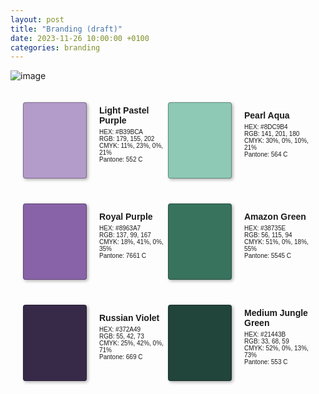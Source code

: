 ```yaml
---
layout: post
title: "Branding (draft)"
date: 2023-11-26 10:00:00 +0100
categories: branding
---
```

![image](https://files.cocobut.net/screenshots/2023-11-30_18.07.36.png)

<style>
.color-display {
  display: flex;
  flex-wrap: wrap;
  padding: 20px;
}

.color-swatch {
  flex: 0 0 auto;
  width: 100px;
  height: 100px;
  border-radius: 4px;
  border: 1px solid #00000050;
  box-shadow: 2px 2px 5px #00000050;
  padding-bottom: 20px;
}

.color-description {
  flex: 1;
  margin-left: 20px;
  font-family: 'Arial', sans-serif;
  font-size: 10px;
  display: flex;
  flex-direction: column;
  justify-content: center;
  padding-bottom: 20px;
}

.color-name {
  font-weight: bold;
  margin-bottom: 5px;
  font-size:14px;
}

@media (max-width: 768px) {
  .color-display {
    flex-direction: row;
    flex-wrap: wrap;
    padding-bottom: 0;
    padding-top: 0;
  }

  .color-swatch,
  .color-description {
    flex-basis: calc(50% - 20px); /* Adjust width for 2 columns, minus margin */
    margin: 10px;
  }

  .color-description {
    margin-left: 0;
    flex: 1;
  }
}
</style>

<div class="color-display">
  <div class="color-swatch" style="background-color: #B39BCA;"></div>
  <div class="color-description">
    <div class="color-name">Light Pastel Purple</div>
    HEX: #B39BCA<br>
    RGB: 179, 155, 202<br>
    CMYK: 11%, 23%, 0%, 21%<br>
    Pantone: 552 C
  </div>
  <div class="color-swatch" style="background-color: #8DC9B4;"></div>
  <div class="color-description">
    <div class="color-name">Pearl Aqua</div>
    HEX: #8DC9B4<br>
    RGB: 141, 201, 180<br>
    CMYK: 30%, 0%, 10%, 21%<br>
    Pantone: 564 C
  </div>
</div>

<div class="color-display">
  <div class="color-swatch" style="background-color: #8963A7;"></div>
  <div class="color-description">
    <div class="color-name">Royal Purple</div>
    HEX: #8963A7<br>
    RGB: 137, 99, 167<br>
    CMYK: 18%, 41%, 0%, 35%<br>
    Pantone: 7661 C
  </div>
  <div class="color-swatch" style="background-color: #38735E;"></div>
  <div class="color-description">
    <div class="color-name">Amazon Green</div>
    HEX: #38735E<br>
    RGB: 56, 115, 94<br>
    CMYK: 51%, 0%, 18%, 55%<br>
    Pantone: 5545 C
  </div>
</div>

<div class="color-display">
  <div class="color-swatch" style="background-color: #372A49;"></div>
  <div class="color-description">
    <div class="color-name">Russian Violet</div>
    HEX: #372A49<br>
    RGB: 55, 42, 73<br>
    CMYK: 25%, 42%, 0%, 71%<br>
    Pantone: 669 C
  </div>
  <div class="color-swatch" style="background-color: #21443B;"></div>
  <div class="color-description">
    <div class="color-name">Medium Jungle Green</div>
    HEX: #21443B<br>
    RGB: 33, 68, 59<br>
    CMYK: 52%, 0%, 13%, 73%<br>
    Pantone: 553 C
  </div>
</div>